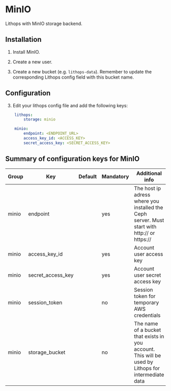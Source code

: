 # MinIO

Lithops with MinIO storage backend.


## Installation

1. Install MinIO.

2. Create a new user.

3. Create a new bucket (e.g. `lithops-data`). Remember to update the corresponding Lithops config field with this bucket name.

## Configuration

3. Edit your lithops config file and add the following keys:

```yaml
    lithops:
        storage: minio

    minio:
        endpoint: <ENDPOINT_URL>
        access_key_id: <ACCESS_KEY>
        secret_access_key: <SECRET_ACCESS_KEY>
```

## Summary of configuration keys for MinIO

|Group|Key|Default|Mandatory|Additional info|
|---|---|---|---|---|
|minio | endpoint | |yes | The host ip adress where you installed the Ceph server. Must start with http:// or https:// |
|minio | access_key_id | |yes | Account user access key |
|minio | secret_access_key | |yes | Account user secret access key |
|minio | session_token | |no | Session token for temporary AWS credentials |
|minio | storage_bucket | | no | The name of a bucket that exists in you account. This will be used by Lithops for intermediate data |